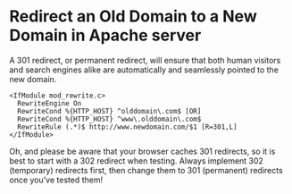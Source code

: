 # Redirect an Old Domain to a New Domain in Apache server

A 301 redirect, or permanent redirect, will ensure that both human visitors and search engines alike are automatically
and seamlessly pointed to the new domain.

    <IfModule mod_rewrite.c>
      RewriteEngine On
      RewriteCond %{HTTP_HOST} ^olddomain\.com$ [OR]
      RewriteCond %{HTTP_HOST} ^www\.olddomain\.com$
      RewriteRule (.*)$ http://www.newdomain.com/$1 [R=301,L]
    </IfModule>

Oh, and please be aware that your browser caches 301 redirects, so it is best to start with a 302 redirect when testing.
Always implement 302 (temporary) redirects first, then change them to 301 (permanent) redirects once you’ve tested them!


